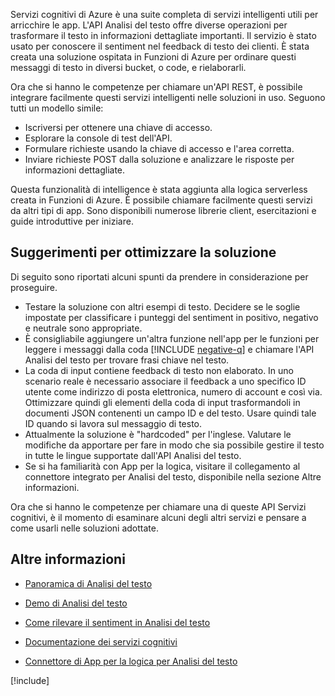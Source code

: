 Servizi cognitivi di Azure è una suite completa di servizi intelligenti utili per arricchire le app. L'API Analisi del testo offre diverse operazioni per trasformare il testo in informazioni dettagliate importanti. Il servizio è stato usato per conoscere il sentiment nel feedback di testo dei clienti. È stata creata una soluzione ospitata in Funzioni di Azure per ordinare questi messaggi di testo in diversi bucket, o code, e rielaborarli.

Ora che si hanno le competenze per chiamare un'API REST, è possibile integrare facilmente questi servizi intelligenti nelle soluzioni in uso. Seguono tutti un modello simile:

- Iscriversi per ottenere una chiave di accesso.
- Esplorare la console di test dell'API.
- Formulare richieste usando la chiave di accesso e l'area corretta.
- Inviare richieste POST dalla soluzione e analizzare le risposte per informazioni dettagliate.

Questa funzionalità di intelligence è stata aggiunta alla logica serverless creata in Funzioni di Azure. È possibile chiamare facilmente questi servizi da altri tipi di app. Sono disponibili numerose librerie client, esercitazioni e guide introduttive per iniziare.

## <a name="suggestions-for-further-enhancement-of-our-solution"></a>Suggerimenti per ottimizzare la soluzione

Di seguito sono riportati alcuni spunti da prendere in considerazione per proseguire.

- Testare la soluzione con altri esempi di testo. Decidere se le soglie impostate per classificare i punteggi del sentiment in positivo, negativo e neutrale sono appropriate.
- È consigliabile aggiungere un'altra funzione nell'app per le funzioni per leggere i messaggi dalla coda [!INCLUDE [negative-q](./q-name-negative.md)] e chiamare l'API Analisi del testo per trovare frasi chiave nel testo.
- La coda di input contiene feedback di testo non elaborato. In uno scenario reale è necessario associare il feedback a uno specifico ID utente come indirizzo di posta elettronica, numero di account e così via. Ottimizzare quindi gli elementi della coda di input trasformandoli in documenti JSON contenenti un campo ID e del testo. Usare quindi tale ID quando si lavora sul messaggio di testo.
- Attualmente la soluzione è "hardcoded" per l'inglese. Valutare le modifiche da apportare per fare in modo che sia possibile gestire il testo in tutte le lingue supportate dall'API Analisi del testo.
- Se si ha familiarità con App per la logica, visitare il collegamento al connettore integrato per Analisi del testo, disponibile nella sezione Altre informazioni.

Ora che si hanno le competenze per chiamare una di queste API Servizi cognitivi, è il momento di esaminare alcuni degli altri servizi e pensare a come usarli nelle soluzioni adottate.

## <a name="further-reading"></a>Altre informazioni

- [Panoramica di Analisi del testo](https://docs.microsoft.com/azure/cognitive-services/text-analytics/overview)
- [Demo di Analisi del testo](https://azure.microsoft.com/services/cognitive-services/text-analytics/)
- [Come rilevare il sentiment in Analisi del testo](https://docs.microsoft.com/azure/cognitive-services/text-analytics/how-tos/text-analytics-how-to-sentiment-analysis)
- [Documentazione dei servizi cognitivi](https://docs.microsoft.com/azure/cognitive-services/)

- [Connettore di App per la logica per Analisi del testo](https://docs.microsoft.com/connectors/cognitiveservicestextanalytics/)

[!include[](../../../includes/azure-sandbox-cleanup.md)]
